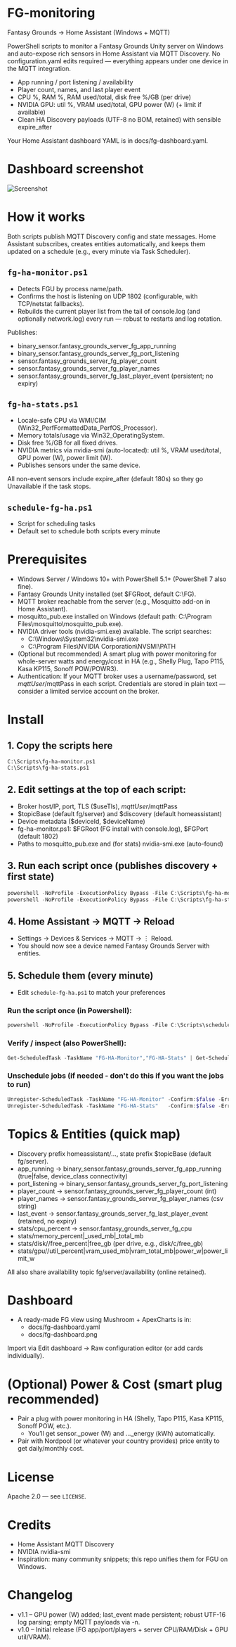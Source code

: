 # FG-monitoring
Fantasy Grounds → Home Assistant (Windows + MQTT)

PowerShell scripts to monitor a Fantasy Grounds Unity server on Windows and auto-expose rich sensors in Home Assistant via MQTT Discovery. No configuration.yaml edits required — everything appears under one device in the MQTT integration.

* App running / port listening / availability
* Player count, names, and last player event
* CPU %, RAM %, RAM used/total, disk free %/GB (per drive)
* NVIDIA GPU: util %, VRAM used/total, GPU power (W) (+ limit if available)
* Clean HA Discovery payloads (UTF-8 no BOM, retained) with sensible expire_after

Your Home Assistant dashboard YAML is in docs/fg-dashboard.yaml.

# Dashboard screenshot
![Screenshot](docs/fg-dashboard.png)

# How it works

Both scripts publish MQTT Discovery config and state messages. Home Assistant subscribes, creates entities automatically, and keeps them updated on a schedule (e.g., every minute via Task Scheduler).

## `fg-ha-monitor.ps1`
* Detects FGU by process name/path.
* Confirms the host is listening on UDP 1802 (configurable, with TCP/netstat fallbacks).
* Rebuilds the current player list from the tail of console.log (and optionally network.log) every run — robust to restarts and log rotation.

Publishes:
* binary_sensor.fantasy_grounds_server_fg_app_running
* binary_sensor.fantasy_grounds_server_fg_port_listening
* sensor.fantasy_grounds_server_fg_player_count
* sensor.fantasy_grounds_server_fg_player_names
* sensor.fantasy_grounds_server_fg_last_player_event (persistent; no expiry)

## `fg-ha-stats.ps1`
* Locale-safe CPU via WMI/CIM (Win32_PerfFormattedData_PerfOS_Processor).
* Memory totals/usage via Win32_OperatingSystem.
* Disk free %/GB for all fixed drives.
* NVIDIA metrics via nvidia-smi (auto-located): util %, VRAM used/total, GPU power (W), power limit (W).
* Publishes sensors under the same device.

All non-event sensors include expire_after (default 180s) so they go Unavailable if the task stops.

## `schedule-fg-ha.ps1`
* Script for scheduling tasks
* Default set to schedule both scripts every minute

# Prerequisites
* Windows Server / Windows 10+ with PowerShell 5.1+ (PowerShell 7 also fine).
* Fantasy Grounds Unity installed (set $FGRoot, default C:\FG).
* MQTT broker reachable from the server (e.g., Mosquitto add-on in Home Assistant).
* mosquitto_pub.exe installed on Windows
  (default path: C:\Program Files\mosquitto\mosquitto_pub.exe).
* NVIDIA driver tools (nvidia-smi.exe) available. The script searches:
  * C:\Windows\System32\nvidia-smi.exe
  * C:\Program Files\NVIDIA Corporation\NVSMI\PATH
* (Optional but recommended) A smart plug with power monitoring for whole-server watts and energy/cost in HA (e.g., Shelly Plug, Tapo P115, Kasa KP115, Sonoff POW/POWR3).
* Authentication: If your MQTT broker uses a username/password, set $mqttUser/$mqttPass in each script. Credentials are stored in plain text — consider a limited service account on the broker.

# Install

## 1. Copy the scripts here

```
C:\Scripts\fg-ha-monitor.ps1
C:\Scripts\fg-ha-stats.ps1
```

## 2. Edit settings at the top of each script:
* Broker host/IP, port, TLS ($useTls), $mqttUser/$mqttPass
* $topicBase (default fg/server) and $discovery (default homeassistant)
* Device metadata ($deviceId, $deviceName)
* fg-ha-monitor.ps1: $FGRoot (FG install with console.log), $FGPort (default 1802)
* Paths to mosquitto_pub.exe and (for stats) nvidia-smi.exe (auto-found)

## 3. Run each script once (publishes discovery + first state)

```powershell
powershell -NoProfile -ExecutionPolicy Bypass -File C:\Scripts\fg-ha-monitor.ps1
powershell -NoProfile -ExecutionPolicy Bypass -File C:\Scripts\fg-ha-stats.ps1
```

## 4. Home Assistant → MQTT → Reload
* Settings → Devices & Services → MQTT → ⋮ Reload.
* You should now see a device named Fantasy Grounds Server with entities.

## 5. Schedule them (every minute)
* Edit `schedule-fg-ha.ps1` to match your preferences

### Run the script once (in Powershell):

```powershell
powershell -NoProfile -ExecutionPolicy Bypass -File C:\Scripts\schedule-fg-ha.ps1
```

### Verify / inspect (also PowerShell):

```powershell
Get-ScheduledTask -TaskName "FG-HA-Monitor","FG-HA-Stats" | Get-ScheduledTaskInfo | Format-List *
```

### Unschedule jobs (if needed - don't do this if you want the jobs to run)

```powershell
Unregister-ScheduledTask -TaskName "FG-HA-Monitor" -Confirm:$false -ErrorAction SilentlyContinue
Unregister-ScheduledTask -TaskName "FG-HA-Stats"   -Confirm:$false -ErrorAction SilentlyContinue
```


# Topics & Entities (quick map)

* Discovery prefix homeassistant/…, state prefix $topicBase (default fg/server).
* app_running → binary_sensor.fantasy_grounds_server_fg_app_running (true|false, device_class connectivity)
* port_listening → binary_sensor.fantasy_grounds_server_fg_port_listening
* player_count → sensor.fantasy_grounds_server_fg_player_count (int)
* player_names → sensor.fantasy_grounds_server_fg_player_names (csv string)
* last_event → sensor.fantasy_grounds_server_fg_last_player_event (retained, no expiry)
* stats/cpu_percent → sensor.fantasy_grounds_server_fg_cpu
* stats/memory_percent|_used_mb|_total_mb
* stats/disk/<drive>/free_percent|free_gb (per drive, e.g., disk/c/free_gb)
* stats/gpu/<id>/util_percent|vram_used_mb|vram_total_mb|power_w|power_limit_w

All also share availability topic fg/server/availability (online retained).

# Dashboard
* A ready-made FG view using Mushroom + ApexCharts is in:
  * docs/fg-dashboard.yaml
  * docs/fg-dashboard.png

Import via Edit dashboard → Raw configuration editor (or add cards individually).

# (Optional) Power & Cost (smart plug recommended)
* Pair a plug with power monitoring in HA (Shelly, Tapo P115, Kasa KP115, Sonoff POW, etc.).
  * You’ll get sensor.<plug>_power (W) and …_energy (kWh) automatically.
* Pair with Nordpool (or whatever your country provides) price entity to get daily/monthly cost.

# License

Apache 2.0 — see `LICENSE`.

# Credits
* Home Assistant MQTT Discovery
* NVIDIA nvidia-smi
* Inspiration: many community snippets; this repo unifies them for FGU on Windows.

# Changelog
* v1.1 – GPU power (W) added; last_event made persistent; robust UTF-16 log parsing; empty MQTT payloads via -n.
* v1.0 – Initial release (FG app/port/players + server CPU/RAM/Disk + GPU util/VRAM).
